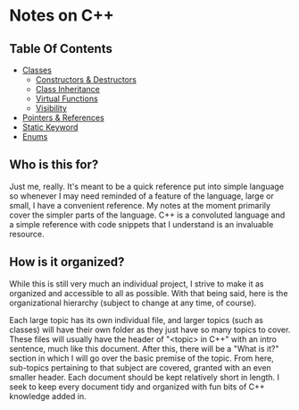 # Notes on C++

## Table Of Contents

- [Classes](https://github.com/TeakSlack/cpp-notes/blob/main/notes/classes/Classes.md)
  - [Constructors & Destructors](https://github.com/TeakSlack/cpp-notes/blob/main/notes/classes/Construtors%20%26%20Destructors.md)
  - [Class Inheritance](https://github.com/TeakSlack/cpp-notes/blob/main/notes/classes/Class%20Inheritance.md)
  - [Virtual Functions](https://github.com/TeakSlack/cpp-notes/blob/main/notes/classes/Virtual%20Functions.md)
  - [Visibility](https://github.com/TeakSlack/cpp-notes/blob/main/notes/classes/Visibility.md)
- [Pointers & References](https://github.com/TeakSlack/cpp-notes/blob/main/notes/Pointers%20%26%20References.md)
- [Static Keyword](https://github.com/TeakSlack/cpp-notes/blob/main/notes/Static.md)
- [Enums](https://github.com/TeakSlack/cpp-notes/blob/main/notes/Enums.md)

## Who is this for?

Just me, really. It's meant to be a quick reference put into simple language so whenever I may need reminded of a feature of the language, large or small, I have a convenient reference. My notes at the moment primarily cover the simpler parts of the language. C++ is a convoluted language and a simple reference with code snippets that I understand is an invaluable resource.

## How is it organized?

While this is still very much an individual project, I strive to make it as organized and accessible to all as possible. With that being said, here is the organizational hierarchy (subject to change at any time, of course).

Each large topic has its own individual file, and larger topics (such as classes) will have their own folder as they just have so many topics to cover. These files will usually have the header of "\<topic\> in C++" with an intro sentence, much like this document. After this, there will be a "What is it?" section in which I will go over the basic premise of the topic. From here, sub-topics pertaining to that subject are covered, granted with an even smaller header. Each document should be kept relatively short in length. I seek to keep every document tidy and organized with fun bits of C++ knowledge added in.
